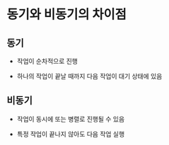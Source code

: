 # 동기와 비동기의 차이점

## 동기

- 작업이 순차적으로 진행

- 하나의 작업이 끝날 때까지 다음 작업이 대기 상태에 있음

## 비동기

- 작업이 동시에 또는 병렬로 진행될 수 있음

- 특정 작업이 끝나지 않아도 다음 작업 실행

